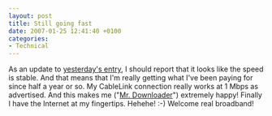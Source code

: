```yaml
---
layout: post
title: Still going fast
date: 2007-01-25 12:41:40 +0100
categories:
- Technical
---
```

As an update to <a href="http://www.rusiczki.net/2007/01/24/speeed/">yesterday's entry</a>, I should report that it looks like the speed is stable. And that means that I'm really getting what I've been paying for since half a year or so. My CableLink connection really works at 1 Mbps as advertised. And this makes me ("<a href="http://www.rusiczki.net/2002/12/27/the-end-of-broadband/">Mr. Downloader</a>") extremely happy! Finally I have the Internet at my fingertips. Hehehe! :-) Welcome real broadband!
